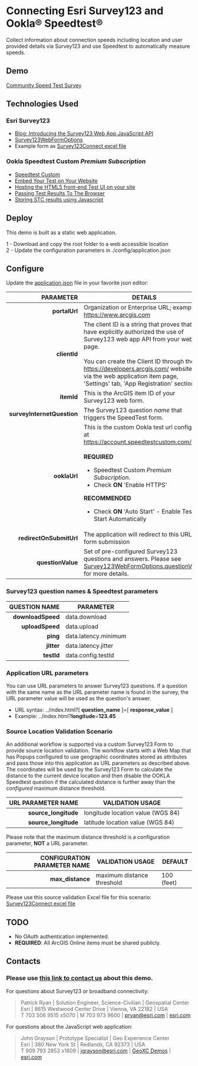 # Connecting Esri Survey123 and Ookla® Speedtest®

Collect information about connection speeds including location and user provided details via Survey123 and use Speedtest to automatically measure speeds.

## Demo

[Community Speed Test Survey](https://geoxc-apps2.bd.esri.com/DataCollection/Survey123Speedtest/index.html)

## Technologies Used

### Esri Survey123

- [Blog: Introducing the Survey123 Web App JavaScript API](https://community.esri.com/t5/arcgis-survey123-blog/introducing-the-survey123-web-app-javascript-api/ba-p/896667)
- [Survey123WebFormOptions](https://developers.arcgis.com/survey123/api-reference/web-app/Survey123WebFormOptions)
- Example form as [Survey123Connect excel file](https://github.com/jgrayson-apl/OoklaSpeedtest/blob/master/assets/APL_Ookla_Survey.xlsx)

### Ookla Speedtest Custom *Premium Subscription*

- [Speedtest Custom](https://www.ookla.com/speedtest-custom)
- [Embed Your Test on Your Website](https://support.ookla.com/hc/en-us/articles/115003370267-Embed-Your-Test-on-Your-Website)
- [Hosting the HTML5 front-end Test UI on your site](https://support.ookla.com/hc/en-us/articles/115001660712-Hosting-the-HTML5-front-end-Test-UI-on-your-site)
- [Passing Test Results To The Browser](https://support.ookla.com/hc/en-us/articles/115005319507-Passing-Test-Results-To-The-Browser)
- [Storing STC results using Javascript](https://support.ookla.com/hc/en-us/articles/360000725112)

## Deploy

This demo is built as a static web application.

1 - Download and copy the root folder to a web accessible location\
2 - Update the configuration parameters in ./config/application.json

## Configure

Update the [application.json](https://github.com/jgrayson-apl/OoklaSpeedtest/blob/master/config/application.json) file in your favorite json editor:

|                  PARAMETER | DETAILS                                                                                                                                                                                                                                                                                                     |
|---------------------------:|-------------------------------------------------------------------------------------------------------------------------------------------------------------------------------------------------------------------------------------------------------------------------------------------------------------|
|              **portalUrl** | Organization or Enterprise URL; example: https://www.arcgis.com                                                                                                                                                                                                                                             |
|               **clientId** | The client ID is a string that proves that you have explicitly authorized the use of Survey123 web app API from your web page.<br><br>You can create the Client ID through the https://developers.arcgis.com/ website, or via the web application item page, 'Settings' tab, 'App Registration' section.    |
|                 **itemId** | This is the ArcGIS item ID of your Survey123 web form.                                                                                                                                                                                                                                                      |
| **surveyInternetQuestion** | The Survey123 question *name* that triggers the SpeedTest form.                                                                                                                                                                                                                                             |
|               **ooklaUrl** | This is the custom Ookla test url configured at https://account.speedtestcustom.com/login <br><br>**REQUIRED**<ul><li>Speedtest Custom *Premium Subscription*.</li><li>Check **ON** 'Enable HTTPS'</li></ul>**RECOMMENDED**<ul><li>Check **ON** 'Auto Start' - Enable Test to Start Automatically</li></ul> |
|    **redirectOnSubmitUrl** | The application will redirect to this URL on form submission                                                                                                                                                                                                                                                |
|          **questionValue** | Set of pre-configured Survey123 questions and answers. Please see [Survey123WebFormOptions.questionValue](https://developers.arcgis.com/survey123/api-reference/web-app/Survey123WebFormOptions#questionValue) for more details.                                                                            | 

### Survey123 question names & Speedtest parameters

|     QUESTION NAME | PARAMETER            |
|------------------:|----------------------|
| **downloadSpeed** | data.download        | 
|   **uploadSpeed** | data.upload          |
|          **ping** | data.latency.minimum |
|        **jitter** | data.latency.jitter  |
|        **testId** | data.config.testId   |

### Application URL parameters

You can use URL parameters to answer Survey123 questions. If a question with the same name as the URL parameter name is found in the survey, the URL parameter value will be used as the question's answer.

* URL syntax: ../index.html?[ **question_name** ]=[ **response_value** ]
* Example: ../index.html?**longitude**=**123.45**

### Source Location Validation Scenario

An additional workflow is supported via a custom Survey123 Form to provide source location validation.
The workflow starts with a Web Map that has Popups configured to use geographic coordinates stored as attributes
and pass those into this application as URL parameters as described above. The coordinates will be used by the Survey123 Form to
calculate the distance to the current device location and then disable the OOKLA Speedtest question if the calculated
distance is further away than the _configured_ maximum distance threshold.

|   URL PARAMETER NAME | VALIDATION USAGE                  |
|---------------------:|-----------------------------------|
| **source_longitude** | longitude location value (WGS 84) | 
| **source_longitude** | latitude location value (WGS 84)  |

Please note that the maximum distance threshold is a configuration parameter, **NOT** a URL parameter.

| CONFIGURATION PARAMETER NAME | VALIDATION USAGE           | DEFAULT    |
|-----------------------------:|----------------------------|------------|
|             **max_distance** | maximum distance threshold | 100 (feet) | 

Please use this source validation Excel file for this scenario: [Survey123Connect excel file](https://github.com/jgrayson-apl/OoklaSpeedtest/blob/master/assets/APL_Ookla_Source_Validation.xlsx)

## TODO

- No OAuth authentication implemented.
- **REQUIRED**: All ArcGIS Online items must be shared publicly.

## Contacts

### Please use [this link to contact us](mailto:jgrayson@esri.com;pryan@esri.com?subject=Survey123%20and%20OOKLA%20Speedtest%20Integration%20on%20GitHub&body=Hello,%0A%20%20I%20have%20a%20quesiton%20about%20the%20OOKLA%20Speed%20Test%20demo) about this demo.

For questions about Survey123 or broadband connectivity:
> Patrick Ryan | Solution Engineer, Science-Civilian | Geospatial Center\
> Esri | 8615 Westwood Center Drive | Vienna, VA 22182 | USA\
> T 703 506 9515 x5070 | M 703 973 9600 | pryan@esri.com | [esri.com](https://www.esri.com)


For questions about the JavaScript web application:
> John Grayson | Prototype Specialist | Geo Experience Center\
> Esri | 380 New York St | Redlands, CA 92373 | USA\
> T 909 793 2853 x1609 | jgrayson@esri.com | [GeoXC Demos](https://www.esriurl.com/GeoXCDemos) | [esri.com](https://www.esri.com)
